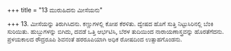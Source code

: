 +++
title = "13 ಮುರುಹಿದನು ಮೀಸೆಯನು"

+++
13. ಮೀಸೆಯನ್ನು ತಿರುಗಿಸಿದನು. ಕಣ್ಣುಗಳಲ್ಲಿ ಕೋಪ ಕೆರಳಿತು. ದ್ವೇಷದ ಹೊಗೆ ಸುತ್ತಿ ನಿಟ್ಟುಸಿರಿನಲ್ಲಿ ಬೆಂಕಿ ಸುರಿಯಿತು. ಹುಬ್ಬುಗಳನ್ನು ಬಿಗಿದು, ದವಡೆ ಒತ್ತಿ ಆರ್ಭಟಿಸಿ, ಬೆರಳ ತುದಿಯಿಂದ  ನಾರಾಯಣಾಸ್ತ್ರವನ್ನು ಹೊರತೆಗೆದನು. ಪ್ರಳಯಕಾಲದ ರೌದ್ರರೂಪಿ ಶಿವನಂತೆ ಹರರೂಪಿಯಾಗಿ ಅಧಿಕ ರೋಷದಿಂದ ಉತ್ಸಾಹಗೊಂಡನು.